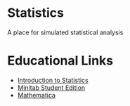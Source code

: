 # Statistics
A place for simulated statistical analysis

# Educational Links
* [Introduction to Statistics]
* [Minitab Student Edition]
* [Mathematica]

[Introduction to Statistics]:https://openlibrary.org/works/OL1886819W/Introductory_statistics
[Minitab Student Edition]:https://openlibrary.org/works/OL9340088W/The_student_edition_of_Minitab
[Mathematica]:https://openlibrary.org/works/OL15146061W/Mathematica
